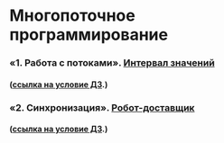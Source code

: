 # Многопоточное программирование

### «1. Работа с потоками». [Интервал значений](01_multithreading/task1/readme.md)
#### ([ссылка на условие ДЗ](https://github.com/netology-code/jd-homeworks/blob/video/multithreading/README.md "Ссылка на GitHub Netologia").)

### «2. Синхронизация». [Робот-доставщик](02_synchronization/task1/readme.md)
#### ([ссылка на условие ДЗ](https://github.com/netology-code/jd-homeworks/tree/video/synchronization "Ссылка на GitHub Netologia").)
